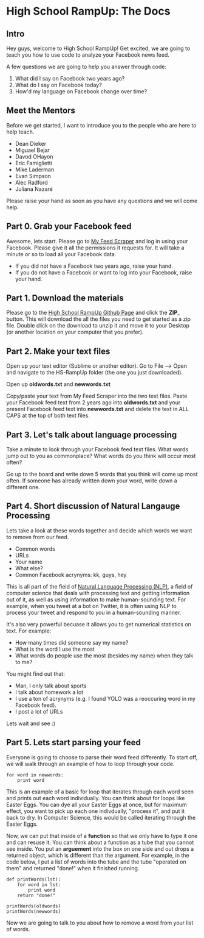 High School RampUp: The Docs
=========

Intro
---
Hey guys, welcome to High School RampUp! Get excited, we are going to teach you how to use code to analyze your Facebook news feed.

A few questions we are going to help you answer through code:
1. What did I say on Facebook two years ago?
2. What do I say on Facebook today?
3. How'd my language on Facebook change over time?

Meet the Mentors
---
Before we get started, I want to introduce you to the people who are here to help teach.
* Dean Dieker
* Miguael Bejar
* Davod OHayon 
* Eric Famiglietti
* Mike Laderman
* Evan Simpson 
* Alec Radford 
* Juliana Nazar&eacute;

Please raise your hand as soon as you have any questions and we will come help.

Part 0. Grab your Facebook feed
---
Awesome, lets start. Please go to [My Feed Scraper](http://myfeedscraper.herokuapp.com) and log in using your Facebook. Please give it all the permissions it requests for. It will take a minute or so to load all your Facebook data.
* If you did not have a Facebook two years ago, raise your hand.
* If you do not have a Facebook or want to log into your Facebook, raise your hand.

Part 1. Download the materials
---
Please go to the [High School RampUp Github Page](https://github.com/rampup/hs-rampup) and click the __ZIP___ button. This will download the all the files you need to get started as a zip file. Double click on the download to unzip it and move it to your Desktop (or another location on your computer that you prefer).

Part 2. Make your text files
---
Open up your text editor (Sublime or another editor). Go to File --> Open and navigate to the HS-RampUp folder (the one you just downloaded). 

Open up __oldwords.txt__ and __newwords.txt__

Copy/paste your text from My Feed Scraper into the two text files. Paste your Facebook feed text from 2 years ago into __oldwords.txt__ and your present Facebook feed text into __newwords.txt__ and delete the text in ALL CAPS at the top of both text files.

Part 3. Let's talk about language processing
---

Take a minute to look through your Facebook feed text files. What words jump out to you as commonplace? What words do you think will occur most often?

Go up to the board and write down 5 words that you think will come up most often. If someone has already written down your word, write down a different one.

Part 4. Short discussion of Natural Langauge Processing
---

Lets take a look at these words together and decide which words we want to remove from our feed.
* Common words
* URLs
* Your name
* What else?
* Common Facebook acrynyms: kk, guys, hey

This is all part of the field of [Natural Language Processing (NLP)](http://en.wikipedia.org/wiki/Natural_language_processing), a field of computer science that deals with processing text and getting information out of it, as well as using information to make human-sounding text. For example, when you tweet at a bot on Twitter, it is often using NLP to process your tweet and respond to you in a human-sounding manner.

It's also very powerful becuase it allows you to get numerical statistics on text. For example:
* How many times did someone say my name?
* What is the word I use the most
* What words do people use the most (besides my name) when they talk to me?

You might find out that:
* Man, I only talk about sports
* I talk about homework a lot
* I use a ton of acrynyms (e.g. I found YOLO was a reoccuring word in my Facebook feed).
* I post a lot of URLs

Lets wait and see :)

Part 5. Lets start parsing your feed
---
Everyone is going to choose to parse their word feed differently. To start off, we will walk through an example of how to loop through your code. 

```
for word in newwords:
	print word
```

This is an example of a basic for loop that iterates through each word seen and prints out each word individually. You can think about for loops like Easter Eggs. You can dye all your Easter Eggs at once, but for maximum effect, you want to pick up each one indivdually, "process it", and put it back to dry. In Computer Science, this would be called iterating through the Easter Eggs.

Now, we can put that inside of a __function__ so that we only have to type it one and can resuse it. You can think about a function as a tube that you cannot see inside. You put an __arguement__ into the box on one side and out drops a returned object, which is different than the argument. For example, in the code below, I put a list of words into the tube and the tube "operated on them" and returned "done!" when it finished running.

```
def printWords(lst):
	for word in lst:
		print word
	return "done!"

printWords(oldwords)
printWords(newwords)
```

Now we are going to talk to you about how to remove a word from your list of words.








